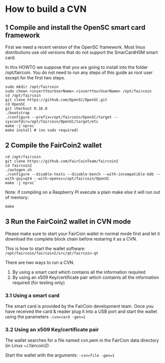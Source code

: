 # How to build a CVN
## 1 Compile and install the OpenSC smart card framework
First we need a recent version of the OpenSC framework. Most linux distributions use old versions that do not support the SmarCardHSM smart card.

In this HOWTO we suppose that you are going to install into the folder /opt/faircoin. You do not need to run any steps of this guide as root user except for the first two steps.
```
sudo mkdir /opt/faircoin
sudo chown <insertYourUserName>.<insertYourUserName> /opt/faircoin
cd /opt/faircoin
git clone https://github.com/OpenSC/OpenSC.git
cd OpenSC
git checkout 0.16.0
./bootstrap
./configure --prefix=/opt/faircoin/OpenSC/target --sysconfdir=/opt/faircoin/OpenSC/target/etc
make -j`nproc`
make install # (no sudo required)
```
## 2 Compile the FairCoin2 wallet
```
cd /opt/faircoin
git clone https://github.com/FairCoinTeam/faircoin2
cd faircoin2
./autogen.sh
./configure --disable-tests --disable-bench --with-incompatible-bdb --with-gui=qt4 --with-opensc=/opt/faircoin/OpenSC
make -j`nproc`
```

Note: if compiling on a Raspberry PI execute a plain make else it will run out of memory:  
```
make
```

## 3 Run the FairCoin2 wallet in CVN mode
Please make sure to start your FairCoin wallet in normal mode first and let it download the complete block chain before restaring it as a CVN.

This is how to start the wallet software:  
```/opt/faircoin/faircoin2/src/qt/faircoin-qt ```

There are two ways to run a CVN.  
1. By using a smart card which contains all the information required  
2. By using an x509 Key/certificate pair which containls all the information required (for testing only)  

### 3.1 Using a smart card
The smart card is provided by the FairCoin development team. Once you have received the card & reader plug it into a USB port and start the wallet using the parameters ```-cvn=card -gen=1 ```
### 3.2 Using an x509 Key/certificate pair
The wallet searches for a file named cvn.pem in the FairCoin data directory (in Linux ~/.faircoin2)

Start the wallet with the arguments: ```-cvn=file -gen=1 ```
